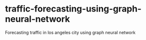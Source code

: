 # traffic-forecasting-using-graph-neural-network
Forecasting traffic in los angeles city using graph neural network
